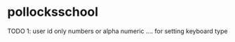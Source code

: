 # pollocksschool

TODO 
    1:  user id only numbers or alpha numeric .... for setting keyboard type